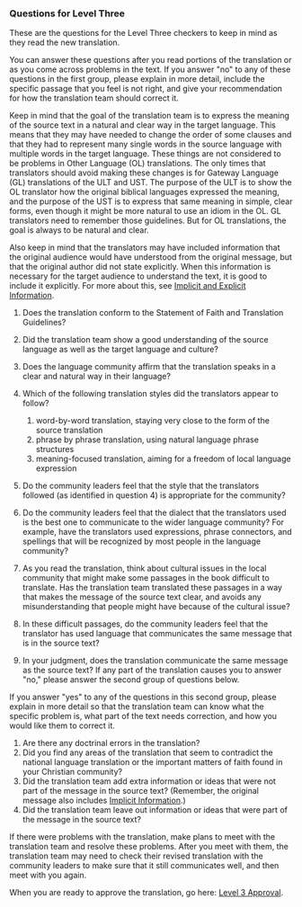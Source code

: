 
### Questions for Level Three

These are the questions for the Level Three checkers to keep in mind as they read the new translation.

You can answer these questions after you read portions of the translation or as you come across problems in the text. If you answer "no" to any of these questions in the first group, please explain in more detail, include the specific passage that you feel is not right, and give your recommendation for how the translation team should correct it.

Keep in mind that the goal of the translation team is to express the meaning of the source text in a natural and clear way in the target language. This means that they may have needed to change the order of some clauses and that they had to represent many single words in the source language with multiple words in the target language. These things are not considered to be problems in Other Language (OL) translations. The only times that translators should avoid making these changes is for Gateway Language (GL) translations of the ULT and UST. The purpose of the ULT is to show the OL translator how the original biblical languages expressed the meaning, and the purpose of the UST is to express that same meaning in simple, clear forms, even though it might be more natural to use an idiom in the OL. GL translators need to remember those guidelines. But for OL translations, the goal is always to be natural and clear.

Also keep in mind that the translators may have included information that the original audience would have understood from the original message, but that the original author did not state explicitly. When this information is necessary for the target audience to understand the text, it is good to include it explicitly. For more about this, see [Implicit and Explicit Information](../../translate/figs-explicit/01.md).

1. Does the translation conform to the Statement of Faith and Translation Guidelines?
1. Did the translation team show a good understanding of the source language as well as the target language and culture?
1. Does the language community affirm that the translation speaks in a clear and natural way in their language?
1. Which of the following translation styles did the translators appear to follow?

    1. word-by-word translation, staying very close to the form of the source translation
    1. phrase by phrase translation, using natural language phrase structures
    1. meaning-focused translation, aiming for a freedom of local language expression

1. Do the community leaders feel that the style that the translators followed (as identified in question 4) is appropriate for the community?
1. Do the community leaders feel that the dialect that the translators used is the best one to communicate to the wider language community? For example, have the translators used expressions, phrase connectors, and spellings that will be recognized by most people in the language community?
1. As you read the translation, think about cultural issues in the local community that might make some passages in the book difficult to translate. Has the translation team translated these passages in a way that makes the message of the source text clear, and avoids any misunderstanding that people might have because of the cultural issue?
1. In these difficult passages, do the community leaders feel that the translator has used language that communicates the same message that is in the source text?
1. In your judgment, does the translation communicate the same message as the source text? If any part of the translation causes you to answer "no," please answer the second group of questions below.

If you answer "yes" to any of the questions in this second group, please explain in more detail so that the translation team can know what the specific problem is, what part of the text needs correction, and how you would like them to correct it.

1. Are there any doctrinal errors in the translation?
1. Did you find any areas of the translation that seem to contradict the national language translation or the important matters of faith found in your Christian community?
1. Did the translation team add extra information or ideas that were not part of the message in the source text? (Remember, the original message also includes [Implicit Information](../../translate/figs-explicit/01.md).)
1. Did the translation team leave out information or ideas that were part of the message in the source text?

If there were problems with the translation, make plans to meet with the translation team and resolve these problems. After you meet with them, the translation team may need to check their revised translation with the community leaders to make sure that it still communicates well, and then meet with you again.

When you are ready to approve the translation, go here: [Level 3 Approval](../level3-approval/01.md).
